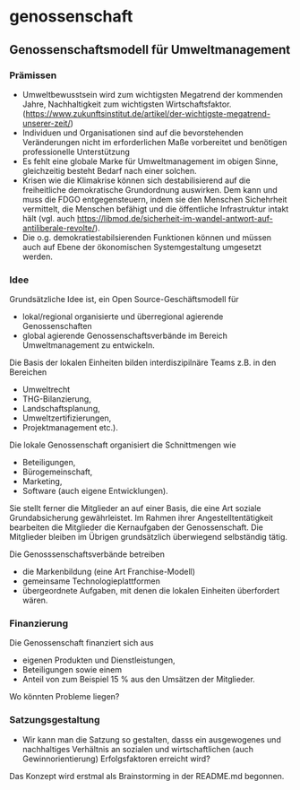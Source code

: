 # genossenschaft
## Genossenschaftsmodell für Umweltmanagement

### Prämissen
* Umweltbewusstsein wird zum wichtigsten Megatrend der kommenden Jahre, Nachhaltigkeit zum wichtigsten Wirtschaftsfaktor.(https://www.zukunftsinstitut.de/artikel/der-wichtigste-megatrend-unserer-zeit/)
* Individuen und Organisationen sind auf die bevorstehenden Veränderungen nicht im erforderlichen Maße vorbereitet und benötigen professionelle Unterstützung
* Es fehlt eine globale Marke für Umweltmanagement im obigen Sinne, gleichzeitig besteht Bedarf nach einer solchen.
* Krisen wie die Klimakrise können sich destabilisierend auf die freiheitliche demokratische Grundordnung auswirken. Dem kann und muss die FDGO entgegensteuern, indem sie den Menschen Sichehrheit vermittelt, die Menschen befähigt und die öffentliche Infrastruktur intakt hält (vgl. auch https://libmod.de/sicherheit-im-wandel-antwort-auf-antiliberale-revolte/). 
* Die o.g. demokratiestabilsierenden Funktionen können und müssen auch auf Ebene der ökonomischen Systemgestaltung umgesetzt werden.

### Idee

Grundsätzliche Idee ist, ein Open Source-Geschäftsmodell für
* lokal/regional organisierte und überregional agierende Genossenschaften 
* global agierende Genossenschaftsverbände
im Bereich Umweltmanagement zu entwickeln. 

Die Basis der lokalen Einheiten bilden interdiszipilnäre Teams z.B. in den Bereichen

* Umweltrecht
* THG-Bilanzierung,
* Landschaftsplanung,
* Umweltzertifizierungen,
* Projektmanagement etc.).

Die lokale Genossenschaft organisiert die Schnittmengen wie

* Beteiligungen,
* Bürogemeinschaft,
* Marketing,
* Software (auch eigene Entwicklungen).

Sie stellt ferner die Mitglieder an auf einer Basis, die eine Art soziale Grundabsicherung gewährleistet. Im Rahmen ihrer Angestelltentätigkeit bearbeiten die Mitglieder die Kernaufgaben der Genossenschaft. Die Mitglieder bleiben im Übrigen grundsätzlich überwiegend selbständig tätig.

Die Genosssenschaftsverbände betreiben 
* die Markenbildung (eine Art Franchise-Modell)
* gemeinsame Technologieplattformen
* übergeordnete Aufgaben, mit denen die lokalen Einheiten überfordert wären.

### Finanzierung
Die Genossenschaft finanziert sich aus

* eigenen Produkten und Dienstleistungen,
* Beteiligungen sowie einem
* Anteil von zum Beispiel 15 % aus den Umsätzen der Mitglieder.

Wo könnten Probleme liegen?

### Satzungsgestaltung
* Wir kann man die Satzung so gestalten, dasss ein ausgewogenes und nachhaltiges Verhältnis an sozialen und wirtschaftlichen (auch  Gewinnorientierung) Erfolgsfaktoren erreicht wird?

Das Konzept wird erstmal als Brainstorming in der README.md begonnen.
